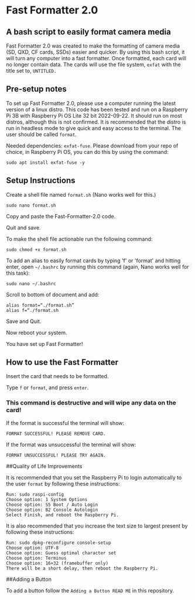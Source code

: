 # Fast Formatter 2.0

## A bash script to easily format camera media

Fast Formatter 2.0 was created to make the formatting of camera media (SD, QXD, CF cards, SSDs) easier and quicker. By using this bash script, it will turn any computer into a fast formatter. Once formatted, each card will no longer contain data. The cards will use the file system, `exfat` with the title set to, `UNTITLED.` 

## Pre-setup notes

To set up Fast Formatter 2.0, please use a computer running the latest version of a linux distro. This code has been tested and run on a Raspberry Pi 3B with Raspberry Pi OS Lite 32 bit 2022-09-22. It should run on most distros, although this is not confirmed. It is recommended that the distro is run in headless mode to give quick and easy access to the terminal. The user should be called `format`.

Needed dependencies: `exfat-fuse`. Please download from your repo of choice, in Raspberry Pi OS, you can do this by using the command:

```
sudo apt install exfat-fuse -y
```

## Setup Instructions

Create a shell file named `format.sh` (Nano works well for this.)

```
sudo nano format.sh
```

Copy and paste the Fast-Formatter-2.0 code.

Quit and save.

To make the shell file actionable run the following command:

```
sudo chmod +x format.sh
```

To add an alias to easily format cards by typing 'f' or 'format' and hitting enter, open `~/.bashrc` by running this command (again, Nano works well for this task):

```
sudo nano ~/.bashrc
```

Scroll to bottom of document and add:

```
alias format=“./format.sh”
alias f=“./format.sh
```

Save and Quit.

Now reboot your system.

You have set up Fast Formatter!

## How to use the Fast Formatter

Insert the card that needs to be formatted.

Type `f` or `format`, and press `enter`. 

### This command is destructive and will wipe any data on the card! 

If the format is successful the terminal will show:

`FORMAT SUCCESSFUL! PLEASE REMOVE CARD.`

If the format was unsuccessful the terminal will show: 

`FORMAT UNSUCCESSFUL! PLEASE TRY AGAIN.`

##Quality of Life Improvements

It is recommended that you set the Raspberry Pi to login automatically to the user `format` by following these instructions:

```
Run: sudo raspi-config
Choose option: 1 System Options
Choose option: S5 Boot / Auto Login
Choose option: B2 Console Autologin
Select Finish, and reboot the Raspberry Pi.
```

It is also recommended that you increase the text size to largest present by following these instructions: 

```
Run: sudo dpkg-reconfigure console-setup
Choose option: UTF-8
Choose option: Guess optimal character set
Choose option: Terminus
Choose option: 16×32 (framebuffer only)
There will be a short delay, then reboot the Raspberry Pi.
```

##Adding a Button

To add a button follow the `Adding a Button READ ME` in this repository.
